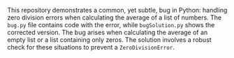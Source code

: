 This repository demonstrates a common, yet subtle, bug in Python: handling zero division errors when calculating the average of a list of numbers.  The `bug.py` file contains code with the error, while `bugSolution.py` shows the corrected version. The bug arises when calculating the average of an empty list or a list containing only zeros.  The solution involves a robust check for these situations to prevent a `ZeroDivisionError`.